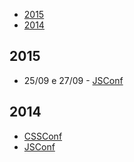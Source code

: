* [2015](#2015)
* [2014](#2014)

## 2015

- 25/09 e 27/09 - [JSConf](http://2015.jsconf.eu/)

## 2014

- [CSSConf](http://2014.cssconf.eu/)
- [JSConf](http://2014.jsconf.eu/)
